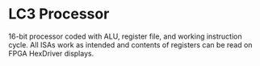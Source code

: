 # LC3 Processor

16-bit processor coded with ALU, register file, and working instruction cycle. All ISAs work as intended and contents of registers can be read on FPGA HexDriver displays.
